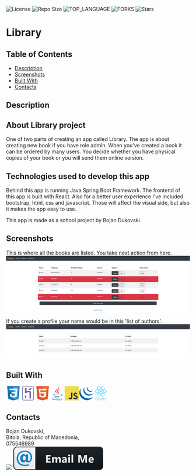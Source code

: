 ![License](https://img.shields.io/github/license/BojanDukovski/libraryFrontend.svg?style=for-the-badge) ![Repo Size](https://img.shields.io/github/languages/code-size/BojanDukovski/libraryFrontend.svg?style=for-the-badge) ![TOP_LANGUAGE](https://img.shields.io/github/languages/top/BojanDukovski/libraryFrontend.svg?style=for-the-badge) ![FORKS](https://img.shields.io/github/forks/BojanDukovski/libraryFrontend.svg?style=for-the-badge&social) ![Stars](https://img.shields.io/github/stars/BojanDukovski/libraryFrontend.svg?style=for-the-badge)
    
# Library

## Table of Contents

- [Description](#description)
- [Screenshots](#screenshots)
- [Built With](#built-with)
- [Contacts](#contacts)

## Description

## About Library project
One of two parts of creating an app called Library. The app is about creating new book if you have role admin. When you've created a book it can be ordered by many users. You decide whether you have physical copies of your book or you will send them online version.

## Technologies used to develop this app
Behind this app is running Java Spring Boot Framework. The frontend of this app is built with React.
Also for a better user experience I've included bootstrap, html, css and javascript. Those will affect the visual side, but also it makes the app easy to use.

This app is made as a school project by Bojan Dukovski.

## Screenshots
This is where all the books are listed. You take next action from here.
![](screenshots/Screenshot_2.png)

If you create a profile your name would be in this 'list of authors'.
![](screenshots/Screenshot_3.png)

## Built With

<a href="https://developer.mozilla.org/en-US/docs/Web/CSS"><img src="https://raw.githubusercontent.com/devicons/devicon/master/icons/css3/css3-original.svg" height="40px" width="40px" /></a><a href="https://www.heroku.com/"><img src="https://raw.githubusercontent.com/devicons/devicon/master/icons/heroku/heroku-original.svg" height="40px" width="40px" /></a><a href="https://developer.mozilla.org/en-US/docs/Web/HTML"><img src="https://raw.githubusercontent.com/devicons/devicon/master/icons/html5/html5-original.svg" height="40px" width="40px" /></a><a href="https://docs.oracle.com/javase/tutorial/index.html"><img src="https://raw.githubusercontent.com/devicons/devicon/master/icons/java/java-original.svg" height="40px" width="40px" /></a><a href="https://developer.mozilla.org/en-US/docs/Web/JavaScript"><img src="https://raw.githubusercontent.com/devicons/devicon/master/icons/javascript/javascript-original.svg" height="40px" width="40px" /></a><a href="https://jquery.com/"><img src="https://raw.githubusercontent.com/devicons/devicon/master/icons/jquery/jquery-original.svg" height="40px" width="40px" /></a><a href="https://reactjs.org/"><img src="https://raw.githubusercontent.com/devicons/devicon/master/icons/react/react-original-wordmark.svg" height="40px" width="40px" /></a>



## Contacts
Bojan Dukovski, <br>
Bitola, Republic of Macedonia, <br>
075546989 <br>
<a href="https://www.linkedin.com/in/Bojan Dukovski"><img src="https://img.shields.io/badge/LinkedIn-0077B5?style=for-the-badge&logo=linkedin&logoColor=white" /></a>  <a href="mailto:bojan.dukovski211@gmail.com"><img src=https://raw.githubusercontent.com/johnturner4004/readme-generator/master/src/components/assets/images/email_me_button_icon_151852.svg /></a>
